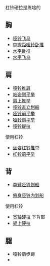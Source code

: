 杠铃硬拉是练啥的

## 胸

- [哑铃飞鸟](https://www.hiyd.com/dongzuo/584/)
- [中握距哑铃卧推](https://www.hiyd.com/dongzuo/276/) 
- [水平卧推](https://www.hiyd.com/dongzuo/1501/) 
- [水平飞鸟](https://www.hiyd.com/dongzuo/1503/)

## 肩

- [哑铃推肩](https://www.hiyd.com/dongzuo/579/)
- [站姿侧平举](https://www.hiyd.com/dongzuo/1337/)
- [肩上推举](https://www.hiyd.com/dongzuo/1523/)
- [哑铃直立划船](https://www.hiyd.com/dongzuo/1529/)
- [哑铃前平举](https://www.hiyd.com/dongzuo/1516/)
- [哑铃侧平举](https://www.hiyd.com/dongzuo/1519/)
- [哑铃提拉](https://www.hiyd.com/dongzuo/574/)

 使用杠铃

- [坐姿杠铃推举](https://www.hiyd.com/dongzuo/628/)
- [杠铃前平举](https://www.hiyd.com/dongzuo/851/) 

## 背

- [单臂哑铃划船](https://www.hiyd.com/dongzuo/434/)

- [俯身哑铃内划船](https://www.hiyd.com/dongzuo/357/) 

使用杠铃

- [宽轴硬拉](https://www.hiyd.com/dongzuo/695/)  下背部
- [架上硬拉](https://www.hiyd.com/dongzuo/873/) 

## 腿

- 哑铃箭步蹲
- 